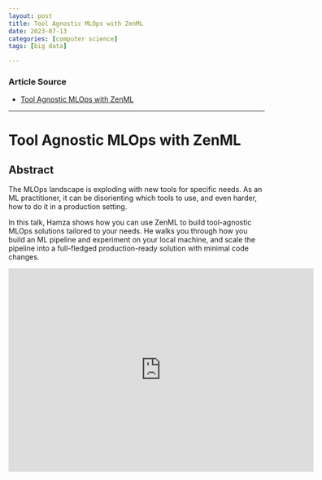 ```yaml
---
layout: post
title: Tool Agnostic MLOps with ZenML  
date: 2023-07-13
categories: [computer science]
tags: [big data]

---
```


### Article Source

* [Tool Agnostic MLOps with ZenML](https://www.youtube.com/watch?v=tTlqxpUavzA)


---

# Tool Agnostic MLOps with ZenML


## Abstract

The MLOps landscape is exploding with new tools for specific needs. As an ML practitioner, it can be disorienting which tools to use, and even harder, how to do it in a production setting.

In this talk, Hamza shows how you can use ZenML to build tool-agnostic MLOps solutions tailored to your needs. He walks you through how you build an ML pipeline and experiment on your local machine, and scale the pipeline into a full-fledged production-ready solution with minimal code changes.

<iframe width="600" height="400" src="https://www.youtube.com/embed/tTlqxpUavzA" title="YouTube video player" frameborder="0" allow="accelerometer; autoplay; clipboard-write; encrypted-media; gyroscope; picture-in-picture; web-share" allowfullscreen></iframe>